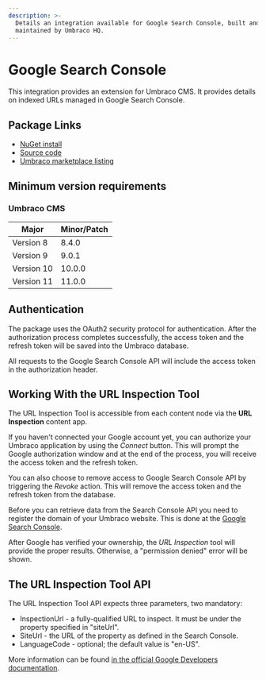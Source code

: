```yaml
---
description: >-
  Details an integration available for Google Search Console, built and
  maintained by Umbraco HQ.
---
```


# Google Search Console

This integration provides an extension for Umbraco CMS. It provides details on indexed URLs managed in Google Search Console.

## Package Links

* [NuGet install](https://www.nuget.org/packages/Umbraco.Cms.Integrations.SEO.GoogleSearchConsole.URLInspectionTool)
* [Source code](https://github.com/umbraco/Umbraco.Cms.Integrations/tree/main/src/Umbraco.Cms.Integrations.SEO.GoogleSearchConsole.UrlInspectionTool)
* [Umbraco marketplace listing](https://marketplace.umbraco.com/package/umbraco.cms.integrations.seo.googlesearchconsole.urlinspectiontool)

## Minimum version requirements

### Umbraco CMS

| Major      | Minor/Patch |
| ---------- | ----------- |
| Version 8  | 8.4.0       |
| Version 9  | 9.0.1       |
| Version 10 | 10.0.0      |
| Version 11 | 11.0.0      |

## Authentication

The package uses the OAuth2 security protocol for authentication. After the authorization process completes successfully, the access token and the refresh token will be saved into the Umbraco database.

All requests to the Google Search Console API will include the access token in the authorization header.

## Working With the URL Inspection Tool

The URL Inspection Tool is accessible from each content node via the **URL Inspection** content app.

If you haven't connected your Google account yet, you can authorize your Umbraco application by using the _Connect_ button. This will prompt the Google authorization window and at the end of the process, you will receive the access token and the refresh token.

You can also choose to remove access to Google Search Console API by triggering the _Revoke_ action. This will remove the access token and the refresh token from the database.

Before you can retrieve data from the Search Console API you need to register the domain of your Umbraco website. This is done at the [Google Search Console](https://search.google.com/search-console).

After Google has verified your ownership, the _URL Inspection_ tool will provide the proper results. Otherwise, a "permission denied" error will be shown.

## The URL Inspection Tool API

The URL Inspection Tool API expects three parameters, two mandatory:

* InspectionUrl - a fully-qualified URL to inspect. It must be under the property specified in "siteUrl".
* SiteUrl - the URL of the property as defined in the Search Console.
* LanguageCode - optional; the default value is "en-US".

More information can be found [in the official Google Developers documentation](https://developers.google.com/webmaster-tools/v1/urlInspection.index/inspect).
